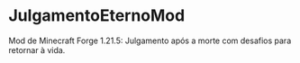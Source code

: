 # JulgamentoEternoMod
Mod de Minecraft Forge 1.21.5: Julgamento após a morte com desafios para retornar à vida.

